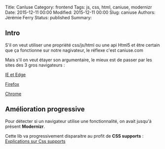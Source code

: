 Title: CanIuse
Category: frontend
Tags: js, css, html, caniuse, modernizr
Date: 2015-12-11 00:00
Modified: 2015-12-11 00:00
Slug: caniuse
Authors: Jérémie Ferry
Status: published
Summary:

## Intro

S'il on veut utiliser une propriété css/js/html ou une api Html5 et être certain que ça fonctionne sur notre nagivateur, le réflexe c'est caniuse.com

Mais s'il on veut étayer son argumentaire, le mieux est de passer par les sites des 3 gros navigateurs :

[IE et Edge](https://developer.microsoft.com/en-us/microsoft-edge/platform/status/shapes)

[Firefox](https://platform-status.mozilla.org/#css-shapes)

[Chrome](https://www.chromestatus.com/features)

## Amélioration progressive

Pour détecter si un navigateur utilise une fonctionnalité, on avait jusqu'à présent **Modernizr**.

Cette lib va progressivement disparaitre au profit de **CSS supports** : 
[Explications sur Css supports](https://la-cascade.io/css-supports-va-vous-changer-la-vie)
